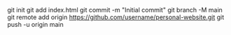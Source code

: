 git init
git add index.html
git commit -m "Initial commit"
git branch -M main
git remote add origin https://github.com/username/personal-website.git
git push -u origin main
